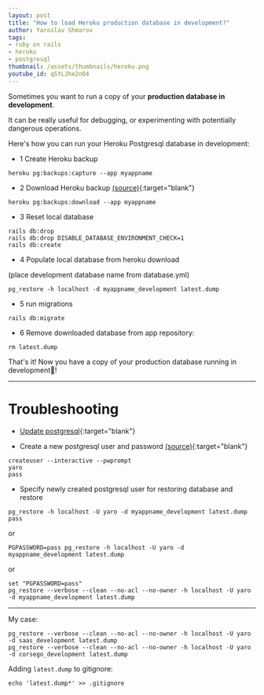 ```yaml
---
layout: post
title: "How to load Heroku production database in development?"
author: Yaroslav Shmarov
tags: 
- ruby on rails
- heroku
- postgresql
thumbnail: /assets/thumbnails/heroku.png
youtube_id: qSYLJhe2nO4
---
```


Sometimes you want to run a copy of your **production database in development**. 

It can be really useful for debugging, or experimenting with potentially dangerous operations.

Here's how you can run your Heroku Postgresql database in development:

* 1 Create Heroku backup

```
heroku pg:backups:capture --app myappname
```

* 2 Download Heroku backup [(source)](https://devcenter.heroku.com/articles/heroku-postgres-backups){:target="blank"}

```
heroku pg:backups:download --app myappname
```

* 3 Reset local database

```
rails db:drop
rails db:drop DISABLE_DATABASE_ENVIRONMENT_CHECK=1
rails db:create
```

* 4 Populate local database from heroku download

(place development database name from database.yml)

```
pg_restore -h localhost -d myappname_development latest.dump
```

* 5 run migrations

```
rails db:migrate
```

* 6 Remove downloaded database from app repository:

```
rm latest.dump 
```

That's it! Now you have a copy of your production database running in development🥳!

****

# Troubleshooting

* [Update postgresql](https://www.postgresql.org/download/linux/ubuntu/){:target="blank"}

* Create a new postgresql user and password [(source)](https://www.a2hosting.com/kb/developer-corner/postgresql/managing-postgresql-databases-and-users-from-the-command-line){:target="blank"}

```
createuser --interactive --pwprompt
yaro
pass
```

* Specify newly created postgresql user for restoring database and restore

```
pg_restore -h localhost -U yaro -d myappname_development latest.dump
pass
```

or 

```
PGPASSWORD=pass pg_restore -h localhost -U yaro -d myappname_development latest.dump
```

or

```
set "PGPASSWORD=pass"
pg_restore --verbose --clean --no-acl --no-owner -h localhost -U yaro -d myappname_development latest.dump
```

****

My case:
```
pg_restore --verbose --clean --no-acl --no-owner -h localhost -U yaro -d saas_development latest.dump
pg_restore --verbose --clean --no-acl --no-owner -h localhost -U yaro -d corsego_development latest.dump
```

Adding `latest.dump` to gitignore: 

```
echo 'latest.dump*' >> .gitignore
```
